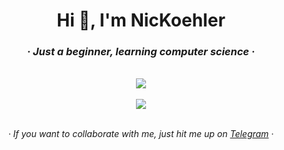 <h1 align="center">Hi 👋, I'm <b>NicKoehler</b></h1>
<h3 align="center"><i>· Just a beginner, learning computer science ·</i></h3>
<br>
<div align="center">
	<a href="https://github.com/nickoehler"> <img src="https://github-readme-stats.vercel.app/api?username=nickoehler&show_icons=true&count_private=true"></a>
	<br>
	<br>
	<a href="https://github.com/nickoehler"> <img src="https://github-readme-stats.vercel.app/api/top-langs/?username=nickoehler&layout=compact"></a>
</div>
<br>
<p align="center"><i>· If you want to collaborate with me, just hit me up on <a href="https://t.me/nickoehler">Telegram</a> ·<i></p>

